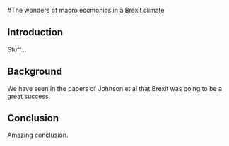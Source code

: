 #The wonders of macro ecomonics in a Brexit climate

## Introduction

Stuff...

## Background

We have seen in the papers of Johnson et al that Brexit was going to be a great success. 

## Conclusion 

Amazing conclusion. 